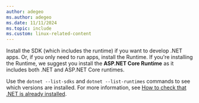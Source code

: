 ```yaml
---
author: adegeo
ms.author: adegeo
ms.date: 11/11/2024
ms.topic: include
ms.custom: linux-related-content
---
```


Install the SDK (which includes the runtime) if you want to develop .NET apps. Or, if you only need to run apps, install the Runtime. If you're installing the Runtime, we suggest you install the **ASP.NET Core Runtime** as it includes both .NET and ASP.NET Core runtimes.

Use the `dotnet --list-sdks` and `dotnet --list-runtimes` commands to see which versions are installed. For more information, see [How to check that .NET is already installed](../how-to-detect-installed-versions.md).
